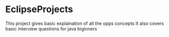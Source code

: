 # EclipseProjects
This project gives basic explaination of all the opps concepts 
It also covers basic interview questions for java biginners

